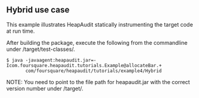## Hybrid use case

This example illustrates HeapAudit statically instrumenting the target code at
run time.

After building the package, execute the following from the commandline under
/target/test-classes/.

	$ java -javaagent:heapaudit.jar=-Icom.foursquare.heapaudit.tutorials.Example@allocateBar.+
	       com/foursquare/heapaudit/tutorials/example4/Hybrid

NOTE: You need to point to the file path for heapaudit.jar with the correct
version number under /target/.
